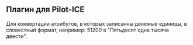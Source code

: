 ## Плагин для Pilot-ICE

Для конвертации атрибутов, в которых записанны денежые единицы, в словестный формат, например:
51200 в "Пятьдесят одна тысяча двести".
